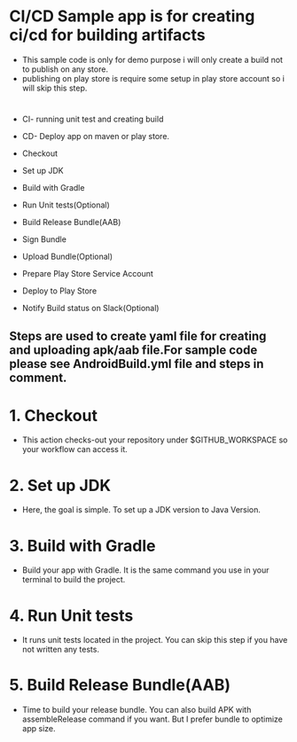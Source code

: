 # CI/CD Sample app is for creating ci/cd for building artifacts
- This sample code is only for demo purpose i will only create a build not to publish on any store.
- publishing on play store is require some setup in play store account so i will skip this step.

#
- CI- running unit test and creating build 
- CD- Deploy app on maven or play store.


- Checkout
- Set up JDK 
- Build with Gradle
- Run Unit tests(Optional)
- Build Release Bundle(AAB)
- Sign Bundle
- Upload Bundle(Optional)
- Prepare Play Store Service Account
- Deploy to Play Store
- Notify Build status on Slack(Optional)

## Steps are used to create yaml file for creating and uploading apk/aab file.For sample code please see AndroidBuild.yml file and steps in comment.
# 1. Checkout
- This action checks-out your repository under $GITHUB_WORKSPACE so your workflow can access it.

# 2. Set up JDK
- Here, the goal is simple. To set up a JDK version to Java Version.

# 3. Build with Gradle
- Build your app with Gradle. It is the same command you use in your terminal to build the project.

# 4. Run Unit tests
- It runs unit tests located in the project. You can skip this step if you have not written any tests.

# 5. Build Release Bundle(AAB)
- Time to build your release bundle. You can also build APK with assembleRelease command if you want. But I prefer bundle to optimize app size.